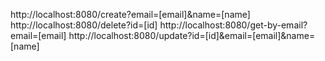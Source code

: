 http://localhost:8080/create?email=[email]&name=[name]
http://localhost:8080/delete?id=[id]
http://localhost:8080/get-by-email?email=[email]
http://localhost:8080/update?id=[id]&email=[email]&name=[name]
